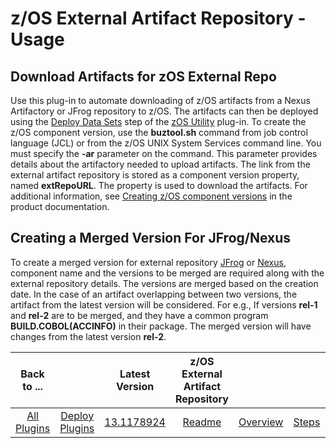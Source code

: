 # z/OS External Artifact Repository - Usage

## Download Artifacts for zOS External Repo

Use this plug-in to automate downloading of z/OS artifacts from a Nexus Artifactory or JFrog repository to z/OS. The artifacts can then be deployed using the [Deploy Data Sets](../zos-deploy/steps.md#deploy-datasets-and-uss-files) step of the [zOS Utility](https://urbancode.github.io/IBM-UCx-PLUGIN-DOCS/UCD/zos-deploy/) plug-in.
To create the z/OS component version, use the **buztool.sh** command from job control language (JCL) or from the z/OS UNIX System Services command line. You must specify the **-ar** parameter on the command. This parameter provides details about the artifactory needed to upload artifacts. The link from the external artifact repository is stored as a component version property, named **extRepoURL**. The property is used to download the artifacts.
For additional information, see [Creating z/OS component versions](https://www.ibm.com/support/knowledgecenter/en/SS4GSP_7.0.4/com.ibm.udeploy.doc/topics/zos_runtools.html) in the product documentation.

## Creating a Merged Version For JFrog/Nexus

To create a merged version for external repository [JFrog](steps.md#create-a-merged-version-for-jfrog-artifactory) or [Nexus](steps.md#create-a-merged-version-for-nexus), component name and the versions to be merged are required along with the external repository details.
The versions are merged based on the creation date. In the case of an artifact overlapping between two versions, the artifact from the latest version will be considered.
For e.g., If versions **rel-1** and **rel-2** are to be merged, and they have a common program **BUILD.COBOL(ACCINFO)** in their package. The merged version will have changes from the latest version **rel-2**.

|          Back to ...          |                                |                                                                       Latest Version                                                                        | z/OS External Artifact Repository |                         |                   |                           |
|:-----------------------------:|:------------------------------:|:-----------------------------------------------------------------------------------------------------------------------------------------------------------:|:---------------------------------:|:-----------------------:|:-----------------:|:-------------------------:|
| [All Plugins](../../index.md) | [Deploy Plugins](../README.md) | [13.1178924](https://raw.githubusercontent.com/UrbanCode/IBM-UCD-PLUGINS/main/files/zOS-external-artifact-download/devops-deploy-ExtArtRepo-13.1178924.zip) |        [Readme](README.md)        | [Overview](overview.md) | [Steps](steps.md) | [Downloads](downloads.md) |
